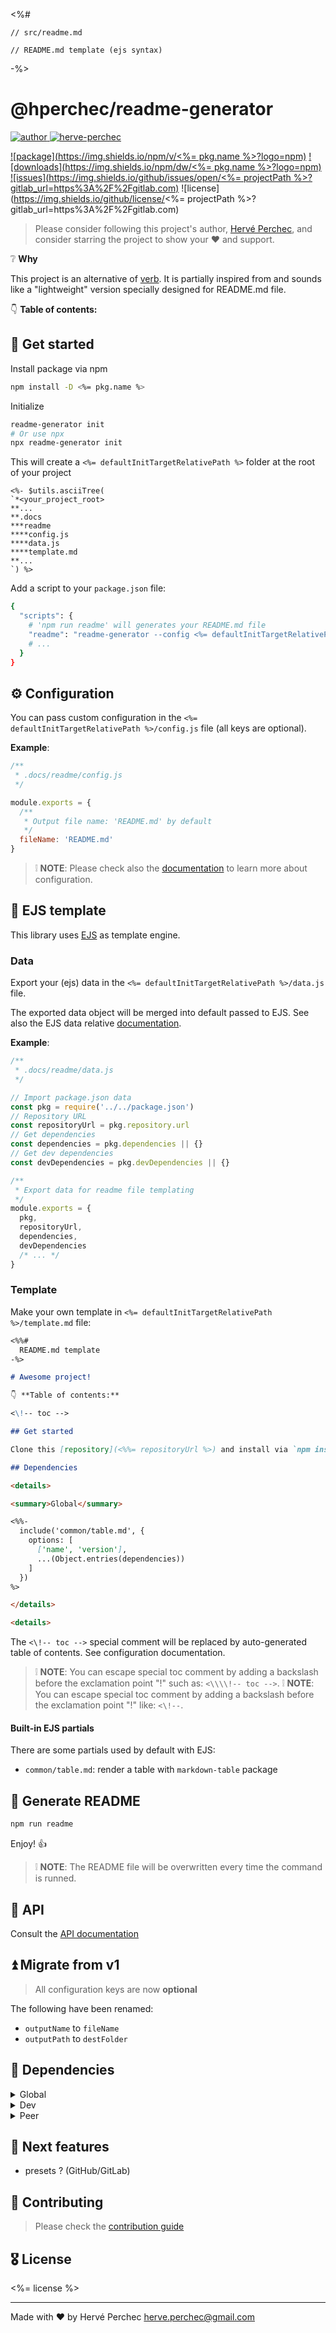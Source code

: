 <%#

    // src/readme.md

    // README.md template (ejs syntax)

-%>
# @hperchec/readme-generator

[![author](https://img.shields.io/static/v1?label=&message=Author:&color=black)
![herve-perchec](http://herve-perchec.com/badge.svg)](http://herve-perchec.com/)

[![package](https://img.shields.io/npm/v/<%= pkg.name %>?logo=npm)](<%= packageUrl %>)
[![downloads](https://img.shields.io/npm/dw/<%= pkg.name %>?logo=npm)](<%= packageUrl %>)
[![issues](https://img.shields.io/github/issues/open/<%= projectPath %>?gitlab_url=https%3A%2F%2Fgitlab.com)](<%= issuesUrl %>)
![license](https://img.shields.io/github/license/<%= projectPath %>?gitlab_url=https%3A%2F%2Fgitlab.com)

> Please consider following this project's author, [Hervé Perchec](https://github.com/hperchec), and consider starring the project to show your ❤ and support.

❔ **Why**

This project is an alternative of [verb](https://www.npmjs.com/package/verb).
It is partially inspired from and sounds like a "lightweight" version specially designed for README.md file.

👇 **Table of contents:**

<!-- toc -->

## 🚀 Get started

Install package via npm

``` bash
npm install -D <%= pkg.name %>
```

Initialize

``` bash
readme-generator init
# Or use npx
npx readme-generator init
```

This will create a `<%= defaultInitTargetRelativePath %>` folder at the root of your project

```
<%- $utils.asciiTree(
`*<your_project_root>
**...
**.docs
***readme
****config.js
****data.js
****template.md
**...
`) %>
```

Add a script to your `package.json` file:

```bash
{
  "scripts": {
    # 'npm run readme' will generates your README.md file
    "readme": "readme-generator --config <%= defaultInitTargetRelativePath %>/config.js",
    # ...
  }
}
```

## ⚙ Configuration

You can pass custom configuration in the `<%= defaultInitTargetRelativePath %>/config.js` file (all keys are optional).

**Example**:

```js
/**
 * .docs/readme/config.js
 */

module.exports = {
  /**
   * Output file name: 'README.md' by default
   */
  fileName: 'README.md'
}
```

> ❕ **NOTE**: Please check also the [documentation](./documentation/api.md) to learn more about configuration.

## 🧩 EJS template

This library uses [EJS](https://ejs.co/) as template engine.

### Data

Export your (ejs) data in the `<%= defaultInitTargetRelativePath %>/data.js` file.

The exported data object will be merged into default passed to EJS. See also the EJS data relative [documentation](./documentation/api.md).

**Example**:

```js
/**
 * .docs/readme/data.js
 */

// Import package.json data
const pkg = require('../../package.json')
// Repository URL
const repositoryUrl = pkg.repository.url
// Get dependencies
const dependencies = pkg.dependencies || {}
// Get dev dependencies
const devDependencies = pkg.devDependencies || {}

/**
 * Export data for readme file templating
 */
module.exports = {
  pkg,
  repositoryUrl,
  dependencies,
  devDependencies
  /* ... */
}
```

### Template

Make your own template in `<%= defaultInitTargetRelativePath %>/template.md` file:

```markdown
<%%# 
  README.md template
-%>

# Awesome project!

👇 **Table of contents:**

<\!-- toc -->

## Get started

Clone this [repository](<%%= repositoryUrl %>) and install via `npm install`

## Dependencies

<details>

<summary>Global</summary>

<%%-
  include('common/table.md', {
    options: [
      ['name', 'version'],
      ...(Object.entries(dependencies))
    ]
  })
%>

</details>

<details>
```

The `<\!-- toc -->` special comment will be replaced by auto-generated table of contents. See configuration documentation.

> ❕ **NOTE**: You can escape special toc comment by adding a backslash before the exclamation point "!" such as: `<\\\\!-- toc -->`.
> ❕ **NOTE**: You can escape special toc comment by adding a backslash before the exclamation point "!" like: `<\!--`.

#### Built-in EJS partials

There are some partials used by default with EJS:

- `common/table.md`: render a table with `markdown-table` package

## 🌠 Generate README

```bash
npm run readme
```

Enjoy! 👍

> ❕ **NOTE**: The README file will be overwritten every time the command is runned.

## 🦾 API

Consult the [API documentation](./documentation/api.md)

## ⏫ Migrate from v1

> All configuration keys are now **optional**

The following have been renamed:

- `outputName` to `fileName`
- `outputPath` to `destFolder`

## 🧱 Dependencies

<details>

<summary>Global</summary>

<%-
  include('common/table.md', {
    options: [
      ['name', 'version'],
      ...(Object.entries(dependencies))
    ]
  })
%>

</details>

<details>

<summary>Dev</summary>

<%-
  include('common/table.md', {
    options: [
      ['name', 'version'],
      ...(Object.entries(devDependencies))
    ]
  })
%>

</details>

<details>

<summary>Peer</summary>

<%-
  include('common/table.md', {
    options: [
      ['name', 'version'],
      ...(Object.entries(peerDependencies))
    ]
  })
%>

</details>

## 🧪 Next features

- presets ? (GitHub/GitLab)

## 🤝 Contributing

> Please check the [contribution guide](./CONTRIBUTING.md)

## 🎖 License

<%= license %>

----

Made with ❤ by Hervé Perchec <herve.perchec@gmail.com>
